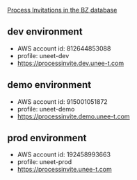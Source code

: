 [Process Invitations in the BZ database](https://github.com/unee-t/bugzilla-customisation/wiki/Process-Invitations-in-the-BZ-database)

## dev environment

* AWS account id: 812644853088
* profile: uneet-dev
* https://processinvite.dev.unee-t.com

## demo environment

* AWS account id: 915001051872
* profile: uneet-demo
* https://processinvite.demo.unee-t.com

## prod environment

* AWS account id: 192458993663
* profile: uneet-prod
* https://processinvite.unee-t.com
